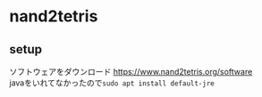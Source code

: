 # nand2tetris
## setup
ソフトウェアをダウンロード https://www.nand2tetris.org/software<br>
javaをいれてなかったので`sudo apt install default-jre`<br>
